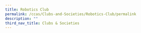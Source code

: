 ```yaml
---
title: Robotics Club
permalink: /ccas/Clubs-and-Societies/Robotics-Club/permalink
description: ""
third_nav_title: Clubs & Societies
---
```

